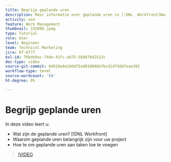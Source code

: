 ```yaml
---
title: Begrijp geplande uren
description: Meer informatie over geplande uren in [!DNL  Workfront]Waarom geplande uren belangrijk zijn voor uw project en hoe u geplande uren aan taken toevoegt.
activity: use
feature: Work Management
thumbnail: 335090.jpeg
type: Tutorial
role: User
level: Beginner
team: Technical Marketing
jira: KT-8777
exl-id: 76bde9ac-74de-41fc-ab75-5b987b42515c
doc-type: video
source-git-commit: 9d918e0a18ddf5a901086bbfbc92dfddd7eae392
workflow-type: tm+mt
source-wordcount: '54'
ht-degree: 0%

---
```


# Begrijp geplande uren

In deze video leert u:

* Wat zijn de geplande uren? [!DNL  Workfront]
* Waarom geplande uren belangrijk zijn voor uw project
* Hoe te om geplande uren aan taken toe te voegen

>[!VIDEO](https://video.tv.adobe.com/v/335090/?quality=12&learn=on)


<!---
learn more urls:
Overview of task duration and duration type
Planned hours overview
--->
